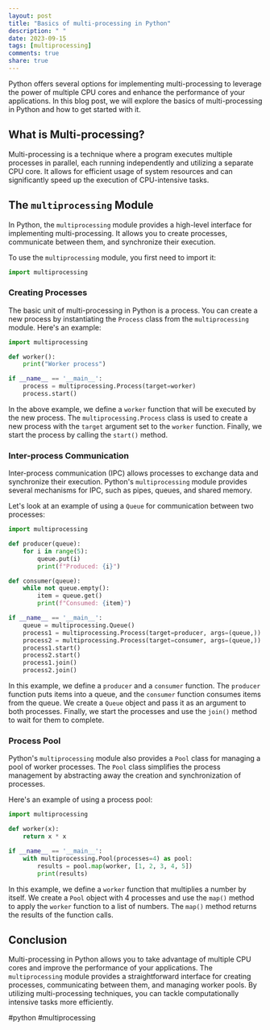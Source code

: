 ```yaml
---
layout: post
title: "Basics of multi-processing in Python"
description: " "
date: 2023-09-15
tags: [multiprocessing]
comments: true
share: true
---
```


Python offers several options for implementing multi-processing to leverage the power of multiple CPU cores and enhance the performance of your applications. In this blog post, we will explore the basics of multi-processing in Python and how to get started with it.

## What is Multi-processing?

Multi-processing is a technique where a program executes multiple processes in parallel, each running independently and utilizing a separate CPU core. It allows for efficient usage of system resources and can significantly speed up the execution of CPU-intensive tasks.

## The `multiprocessing` Module

In Python, the `multiprocessing` module provides a high-level interface for implementing multi-processing. It allows you to create processes, communicate between them, and synchronize their execution.

To use the `multiprocessing` module, you first need to import it:

```python
import multiprocessing
```

### Creating Processes

The basic unit of multi-processing in Python is a process. You can create a new process by instantiating the `Process` class from the `multiprocessing` module. Here's an example:

```python
import multiprocessing

def worker():
    print("Worker process")

if __name__ == '__main__':
    process = multiprocessing.Process(target=worker)
    process.start()
```

In the above example, we define a `worker` function that will be executed by the new process. The `multiprocessing.Process` class is used to create a new process with the `target` argument set to the `worker` function. Finally, we start the process by calling the `start()` method.

### Inter-process Communication

Inter-process communication (IPC) allows processes to exchange data and synchronize their execution. Python's `multiprocessing` module provides several mechanisms for IPC, such as pipes, queues, and shared memory.

Let's look at an example of using a `Queue` for communication between two processes:

```python
import multiprocessing

def producer(queue):
    for i in range(5):
        queue.put(i)
        print(f"Produced: {i}")

def consumer(queue):
    while not queue.empty():
        item = queue.get()
        print(f"Consumed: {item}")

if __name__ == '__main__':
    queue = multiprocessing.Queue()
    process1 = multiprocessing.Process(target=producer, args=(queue,))
    process2 = multiprocessing.Process(target=consumer, args=(queue,))
    process1.start()
    process2.start()
    process1.join()
    process2.join()
```

In this example, we define a `producer` and a `consumer` function. The `producer` function puts items into a queue, and the `consumer` function consumes items from the queue. We create a `Queue` object and pass it as an argument to both processes. Finally, we start the processes and use the `join()` method to wait for them to complete.

### Process Pool

Python's `multiprocessing` module also provides a `Pool` class for managing a pool of worker processes. The `Pool` class simplifies the process management by abstracting away the creation and synchronization of processes.

Here's an example of using a process pool:

```python
import multiprocessing

def worker(x):
    return x * x

if __name__ == '__main__':
    with multiprocessing.Pool(processes=4) as pool:
        results = pool.map(worker, [1, 2, 3, 4, 5])
        print(results)
```

In this example, we define a `worker` function that multiplies a number by itself. We create a `Pool` object with 4 processes and use the `map()` method to apply the `worker` function to a list of numbers. The `map()` method returns the results of the function calls.

## Conclusion

Multi-processing in Python allows you to take advantage of multiple CPU cores and improve the performance of your applications. The `multiprocessing` module provides a straightforward interface for creating processes, communicating between them, and managing worker pools. By utilizing multi-processing techniques, you can tackle computationally intensive tasks more efficiently.

#python #multiprocessing